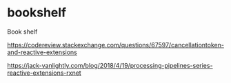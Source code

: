 # bookshelf
Book shelf

https://codereview.stackexchange.com/questions/67597/cancellationtoken-and-reactive-extensions

https://jack-vanlightly.com/blog/2018/4/19/processing-pipelines-series-reactive-extensions-rxnet
